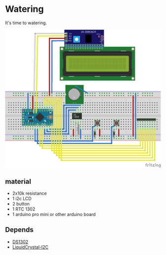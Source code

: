 Watering
========

It's time to watering.

![watering_bb.png](https://raw.githubusercontent.com/Lupino/watering/master/watering_bb.png)

material
--------

* 2x10k resistance
* 1 i2c LCD
* 2 button
* 1 RTC 1302
* 1 arduino pro mini or other arduino board

Depends
-------

* [DS1302](https://github.com/msparks/arduino-ds1302.git)
* [LiquidCrystal-I2C](https://github.com/fdebrabander/Arduino-LiquidCrystal-I2C-library.git)
